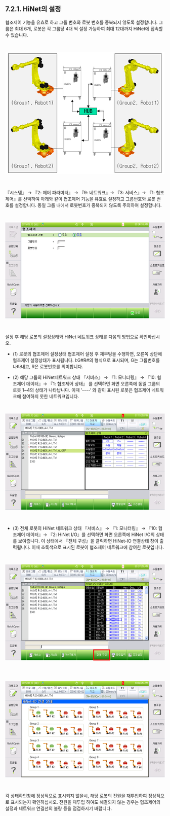 ﻿## 7.2.1. HiNet의 설정


협조제어 기능을 유효로 하고 그룹 번호와 로봇 번호를 중복되지 않도록 설정합니다. 그룹은 최대 6개, 로봇은 각 그룹당 4대 씩 설정 가능하여 최대 12대까지 HiNet에 접속할 수 있습니다.   



<br>

![[그림7-2] HiNet 그룹](../../_assets/7-2.png)

<br>


『시스템』 → 『2: 제어 파라미터』 → 『9: 네트워크』→ 『3: 서비스』→ 『1: 협조제어』를 선택하여 아래와 같이 협조제어 기능을 유효로 설정하고 그룹번호와 로봇 번호를 설정합니다. 동일 그룹 내에서 로봇번호가 중복되지 않도록 주의하여 설정합니다.


<br>

![[그림7-3] 협조제어 유효화](../../_assets/7-3.png)

<br>


설정 후 해당 로봇의 설정상태와 HiNet 네트워크 상태를 다음의 방법으로 확인하십시오. 

 - (1)	로봇의 협조제어 설정상태
   협조제어 설정 후 재부팅을 수행하면, 오른쪽 상단에 협조제어 설정상태가 표시됩니다.
  I:G#R#의 형식으로 표시되며, G는 그룹번호를 나타내고, R은 로봇번호를 의미합니다.

 - (2)	해당 그룹의 HiNet네트워크 상태
     『서비스』 → 『1: 모니터링』 → 『10: 협조제어 데이터』→ 『1: 협조제어 상태』 를 선택하면 화면 오른쪽에 동일 그룹의 로봇 1~4의 상태가 나타납니다. 이때 ‘----‘ 와 같이 표시된 로봇은 협조제어 네트워크에 참여하지 못한 네트워크입니다. 
 

<br>

![[그림7-4] 협조제어 상태](../../_assets/7-4.png)

<br>

 - (3)	전체 로봇의 HiNet 네트워크 상태
     『서비스』 → 『1: 모니터링』 → 『10: 협조제어 데이터』→ 『2: HiNet I/O』를 선택하면 화면 오른쪽에 HiNet I/O의 상태를 보여줍니다. 이 상태에서 『전체 구성』을 클릭하면 HiNet-IO 연결상태 창이 출력됩니다. 이때 초록색으로 표시된 로봇이 협조제어 네트워크에 참여한 로봇입니다. 

<br>

![[그림7-5] HiNet 연결상태 1](../../_assets/7-5.png)

<br>


<br>

![[그림7-6] HiNet 연결상태 2](../../_assets/7-6.png)

<br>

각 상태확인창에 정상적으로 표시되지 않을시, 해당 로봇의 전원을 재투입하여 정상적으로 표시되는지 확인하십시오. 전원을 재투입 하여도 해결되지 않는 경우는 협조제어의 설정과 네트워크 연결선의 불량 등을 점검하시기 바랍니다.

